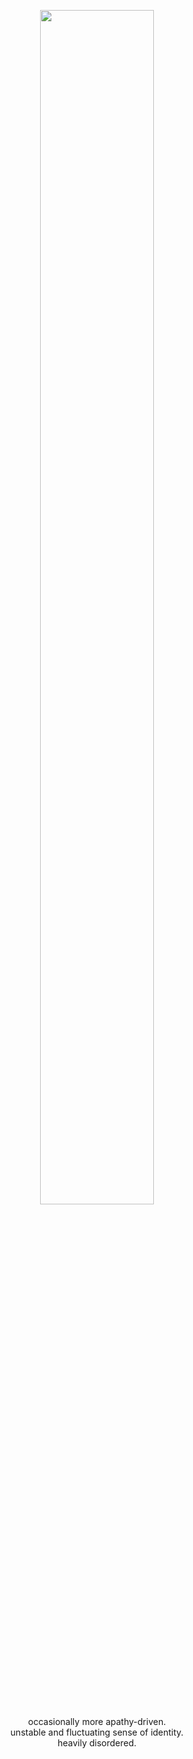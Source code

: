 
<p align="center">
<img style="width: 60%; height: 70%" src="https://file.garden/ZwwJTXO4W1VL_e-Z/fallout"> <br>
  occasionally more apathy-driven.<br>unstable and fluctuating sense of identity.<br>
  heavily disordered.
<p align="center">

